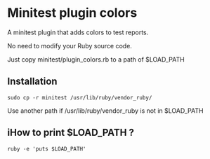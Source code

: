 Minitest plugin colors
======================

A minitest plugin that adds colors to test reports.

No need to modify your Ruby source code.

Just copy minitest/plugin_colors.rb to a path of $LOAD_PATH


Installation
------------

    sudo cp -r minitest /usr/lib/ruby/vendor_ruby/

Use another path if /usr/lib/ruby/vendor_ruby is not in $LOAD_PATH

iHow to print $LOAD_PATH ?
--------------------------

    ruby -e 'puts $LOAD_PATH'
